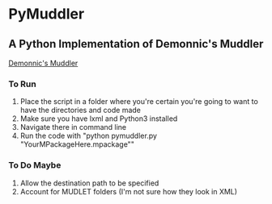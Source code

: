 # PyMuddler
## A Python Implementation of Demonnic's Muddler

[Demonnic's Muddler](https://github.com/demonnic/muddler)

### To Run

1. Place the script in a folder where you're certain you're going to want to have the directories and code made
1. Make sure you have lxml and Python3 installed
1. Navigate there in command line
1. Run the code with "python pymuddler.py "YourMPackageHere.mpackage""

### To Do Maybe

1. Allow the destination path to be specified
2. Account for MUDLET folders (I'm not sure how they look in XML)

